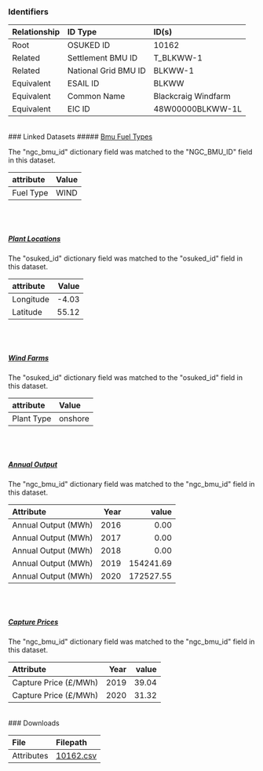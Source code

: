 ### Identifiers

| Relationship   | ID Type              | ID(s)               |
|:---------------|:---------------------|:--------------------|
| Root           | OSUKED ID            | 10162               |
| Related        | Settlement BMU ID    | T_BLKWW-1           |
| Related        | National Grid BMU ID | BLKWW-1             |
| Equivalent     | ESAIL ID             | BLKWW               |
| Equivalent     | Common Name          | Blackcraig Windfarm |
| Equivalent     | EIC ID               | 48W00000BLKWW-1L    |

<br>
### Linked Datasets
##### <a href="https://osuked.github.io/Power-Station-Dictionary/datasets/bmu-fuel-types">Bmu Fuel Types</a>



The "ngc_bmu_id" dictionary field was matched to the "NGC_BMU_ID" field in this dataset.

| attribute   | Value   |
|:------------|:--------|
| Fuel Type   | WIND    |

<br><br>
##### <a href="https://osuked.github.io/Power-Station-Dictionary/datasets/plant-locations">Plant Locations</a>



The "osuked_id" dictionary field was matched to the "osuked_id" field in this dataset.

| attribute   |   Value |
|:------------|--------:|
| Longitude   |   -4.03 |
| Latitude    |   55.12 |

<br><br>
##### <a href="https://osuked.github.io/Power-Station-Dictionary/datasets/wind-farms">Wind Farms</a>



The "osuked_id" dictionary field was matched to the "osuked_id" field in this dataset.

| attribute   | Value   |
|:------------|:--------|
| Plant Type  | onshore |

<br><br>
##### <a href="https://osuked.github.io/Power-Station-Dictionary/datasets/annual-output">Annual Output</a>



The "ngc_bmu_id" dictionary field was matched to the "ngc_bmu_id" field in this dataset.

| Attribute           |   Year |     value |
|:--------------------|-------:|----------:|
| Annual Output (MWh) |   2016 |      0.00 |
| Annual Output (MWh) |   2017 |      0.00 |
| Annual Output (MWh) |   2018 |      0.00 |
| Annual Output (MWh) |   2019 | 154241.69 |
| Annual Output (MWh) |   2020 | 172527.55 |

<br><br>
##### <a href="https://osuked.github.io/Power-Station-Dictionary/datasets/capture-prices">Capture Prices</a>



The "ngc_bmu_id" dictionary field was matched to the "ngc_bmu_id" field in this dataset.

| Attribute             |   Year |   value |
|:----------------------|-------:|--------:|
| Capture Price (£/MWh) |   2019 |   39.04 |
| Capture Price (£/MWh) |   2020 |   31.32 |


<br>
### Downloads


| File       | Filepath                                                                              |
|:-----------|:--------------------------------------------------------------------------------------|
| Attributes | [10162.csv](https://osuked.github.io/Power-Station-Dictionary/object_attrs/10162.csv) |
